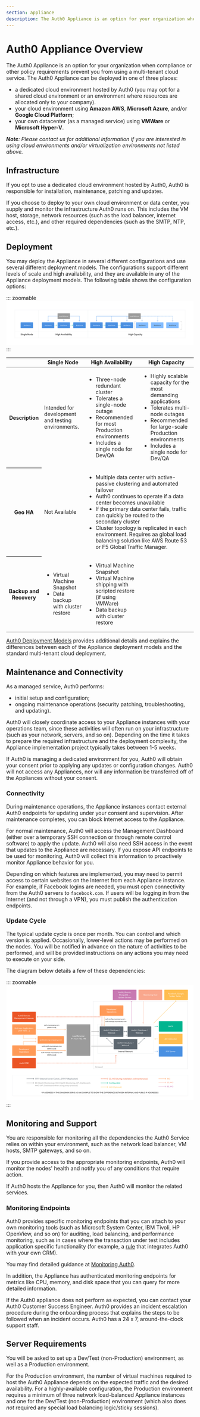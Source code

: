 ```yaml
---
section: appliance
description: The Auth0 Appliance is an option for your organization when compliance or other policy requirements prevent you from using a multi-tenant cloud service.
---
```


# Auth0 Appliance Overview

The Auth0 Appliance is an option for your organization when compliance or other policy requirements prevent you from using a multi-tenant cloud service. The Auth0 Appliance can be deployed in one of three places:

* a dedicated cloud environment hosted by Auth0 (you may opt for a shared cloud environment or an environment where resources are allocated only to your company).
* your cloud environment using **Amazon AWS**, **Microsoft Azure**, and/or **Google Cloud Platform**;
* your own datacenter (as a managed service) using **VMWare** or **Microsoft Hyper-V**.

*__Note__: Please contact us for additional information if you are interested in using cloud environments and/or virtualization environments not listed above.*

## Infrastructure

If you opt to use a dedicated cloud environment hosted by Auth0, Auth0 is responsible for installation, maintenance, patching and updates.

If you choose to deploy to your own cloud environment or data center, you supply and monitor the infrastructure Auth0 runs on. This includes the VM host, storage, network resources (such as the load balancer, internet access, etc.), and other required dependencies (such as the SMTP, NTP, etc.).

## Deployment

You may deploy the Appliance in several different configurations and use several different deployment models. The configurations support different levels of scale and high availability, and they are available in any of the Appliance deployment models. The following table shows the configuration options:

::: zoomable
![Appliance HA Options](/media/articles/appliance/Appliance-HA-Options.svg)
:::

<!-- markdownlint-disable MD033 -->
<table class="table">
<thead>
    <tr>
        <th></th>
        <th>Single Node</th>
        <th>High Availability</th>
        <th>High Capacity</th>
    </tr>
</thead>
<tbody>
    <tr>
        <th>Description</th>
        <td>Intended for development and testing environments.</td>
        <td><ul><li>Three-node redundant cluster</li> <li>Tolerates a single-node outage</li> <li>Recommended for most Production environments</li> <li>Includes a single node for Dev/QA</ul></td>
        <td><ul><li>Highly scalable capacity for the most demanding applications</li> <li>Tolerates multi-node outages</li> <li>Recommended for large-scale Production environments</li> <li>Includes a single node for Dev/QA</li></ul></td>
    </tr>
    <tr>
        <th>Geo HA</th>
        <td>Not Available</td>
        <td colspan="2"><ul><li>Multiple data center with active-passive clustering and automated failover</li> <li>Auth0 continues to operate if a data center becomes unavailable</li> <li>If the primary data center fails, traffic can quickly be routed to the secondary cluster</li> <li>Cluster topology is replicated in each environment. Requires aa global load balancing solution like AWS Route 53 or F5 Global Traffic Manager.</li></ul></td>
    </tr>
    <tr>
        <th>Backup and Recovery</th>
        <td><ul><li>Virtual Machine Snapshot</li><li>Data backup with cluster restore</li></ul></td>
        <td><ul><li>Virtual Machine Snapshot</li><li>Virtual Machine shipping with scripted restore (if using VMWare)</li><li>Data backup with cluster restore</li></ul></td>
        <td></td>
    </tr>
</tbody>
</table>
<!-- markdownlint-enable MD033 -->

[Auth0 Deployment Models](/overview/deployment-models) provides additional details and explains the differences between each of the Appliance deployment models and the standard multi-tenant cloud deployment.

## Maintenance and Connectivity

As a managed service, Auth0 performs:

* initial setup and configuration;
*  ongoing maintenance operations (security patching, troubleshooting, and updating).

Auth0 will closely coordinate access to your Appliance instances with your operations team, since these activities will often run on your infrastructure (such as your network, servers, and so on). Depending on the time it takes to prepare the required infrastructure and the deployment complexity, the Appliance implementation project typically takes between 1-5 weeks.

If Auth0 is managing a dedicated environment for you, Auth0 will obtain your consent prior to applying any updates or configuration changes. Auth0 will not access any Appliances, nor will any information be transferred off of the Appliances without your consent.

### Connectivity

During maintenance operations, the Appliance instances contact external Auth0 endpoints for updating under your consent and supervision. After maintenance completes, you can block Internet access to the Appliance.

For normal maintenance, Auth0 will access the Management Dashboard (either over a temporary SSH connection or through remote control software) to apply the update. Auth0 will also need SSH access in the event that updates to the Appliance are necessary. If you expose API endpoints to be used for monitoring, Auth0 will collect this information to proactively monitor Appliance behavior for you.

Depending on which features are implemented, you may need to permit access to certain websites on the Internet from each Appliance instance. For example, if Facebook logins are needed, you must open connectivity from the Auth0 servers to `facebook.com`. If users will be logging in from the Internet (and not through a VPN), you must publish the authentication endpoints.

### Update Cycle

The typical update cycle is once per month. You can control and which version is applied. Occasionally, lower-level actions may be performed on the nodes. You will be notified in advance on the nature of activities to be performed, and will be provided instructions on any actions you may need to execute on your side.

The diagram below details a few of these dependencies:

::: zoomable
![Appliance Overview](/media/articles/appliance/overview.svg)
:::

## Monitoring and Support

You are responsible for monitoring all the dependencies the Auth0 Service relies on within your environment, such as the network load balancer, VM hosts, SMTP gateways, and so on.

If you provide access to the appropriate monitoring endpoints, Auth0 will monitor the nodes' health and notify you of any conditions that require action.

If Auth0 hosts the Appliance for you, then Auth0 will monitor the related services.

### Monitoring Endpoints
Auth0 provides specific monitoring endpoints that you can attach to your own monitoring tools (such as Microsoft System Center, IBM Tivoli, HP OpenView, and so on) for auditing, load balancing, and performance monitoring, such as in cases where the transaction under test includes application specific functionality (for example, a [rule](/rules) that integrates Auth0 with your own CRM).

You may find detailed guidance at [Monitoring Auth0](/monitoring).

In addition, the Appliance has authenticated monitoring endpoints for metrics like CPU, memory, and disk space that you can query for more detailed information.

If the Auth0 appliance does not perform as expected, you can contact your Auth0 Customer Success Engineer. Auth0 provides an incident escalation procedure during the onboarding process that explains the steps to be followed when an incident occurs. Auth0 has a 24 x 7, around-the-clock support staff.

## Server Requirements

You will be asked to set up a Dev/Test (non-Production) environment, as well as a Production environment.

For the Production environment, the number of virtual machines required to host the Auth0 Appliance depends on the expected traffic and the desired availability. For a highly-available configuration, the Production environment requires a minimum of three network load-balanced Appliance instances and one for the Dev/Test (non-Production) environment (which also does *not* required any special load balancing logic/sticky sessions).
